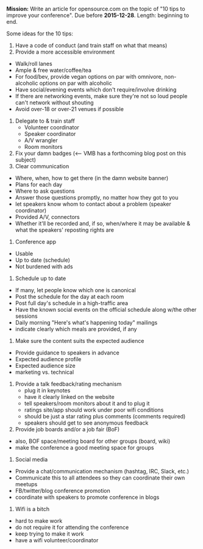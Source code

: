 **Mission:** Write an article for opensource.com on the topic of "10 tips to improve your conference". Due before **2015-12-28**. Length: beginning to end.

Some ideas for the 10 tips:

1. Have a code of conduct (and train staff on what that means)
1. Provide a more accessible environment
  * Walk/roll lanes
  * Ample & free water/coffee/tea
  * For food/bev, provide vegan options on par with omnivore, non-alcoholic options on par with alcoholic
  * Have social/evening events which don't require/involve drinking
  * If there are networking events, make sure they're not so loud people can't network without shouting
  * Avoid over-18 or over-21 venues if possible
1. Delegate to & train staff
    * Volunteer coordinator
    * Speaker coordinator
    * A/V wrangler
    * Room monitors
1. Fix your damn badges (<-- VMB has a forthcoming blog post on this subject)
1. Clear communication
  * Where, when, how to get there (in the damn website banner)
  * Plans for each day
  * Where to ask questions
  * Answer those questions promptly, no matter how they got to you
  * let speakers know whom to contact about a problem (speaker coordinator)
  * Provided A/V, connectors
  * Whether it'll be recorded and, if so, when/where it may be available & what the speakers' reposting rights are
1. Conference app
  * Usable
  * Up to date (schedule)
  * Not burdened with ads
1. Schedule up to date
  * If many, let people know which one is canonical
  * Post the schedule for the day at each room
  * Post full day's schedule in a high-traffic area
  * Have the known social events on the official schedule along w/the other sessions
  * Daily morning "Here's what's happening today" mailings
  * indicate clearly which meals are provided, if any
1. Make sure the content suits the expected audience
  * Provide guidance to speakers in advance
  * Expected audience profile
  * Expected audience size
  * marketing vs. technical
1. Provide a talk feedback/rating mechanism
    * plug it in keynotes
    * have it clearly linked on the website
    * tell speakers/room monitors about it and to plug it
    * ratings site/app should work under poor wifi conditions
    * should be just a star rating plus comments (comments required)
    * speakers should get to see anonymous feedback
1. Provide job boards and/or a job fair (BoF)
  * also, BOF space/meeting board for other groups (board, wiki)
  * make the conference a good meeting space for groups
1. Social media
  * Provide a chat/communication mechanism (hashtag, IRC, Slack, etc.)
  * Communicate this to all attendees so they can coordinate their own meetups
  * FB/twitter/blog conference promotion
  * coordinate with speakers to promote conference in blogs
1. Wifi is a bitch
  * hard to make work
  * do not require it for attending the conference
  * keep trying to make it work
  * have a wifi volunteer/coordinator

